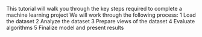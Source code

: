 This tutorial will walk you through the key steps required to complete a machine learning
project We will work through the following process:
1 Load the dataset
2 Analyze the dataset
3 Prepare views of the dataset
4 Evaluate algorithms
5 Finalize model and present results
